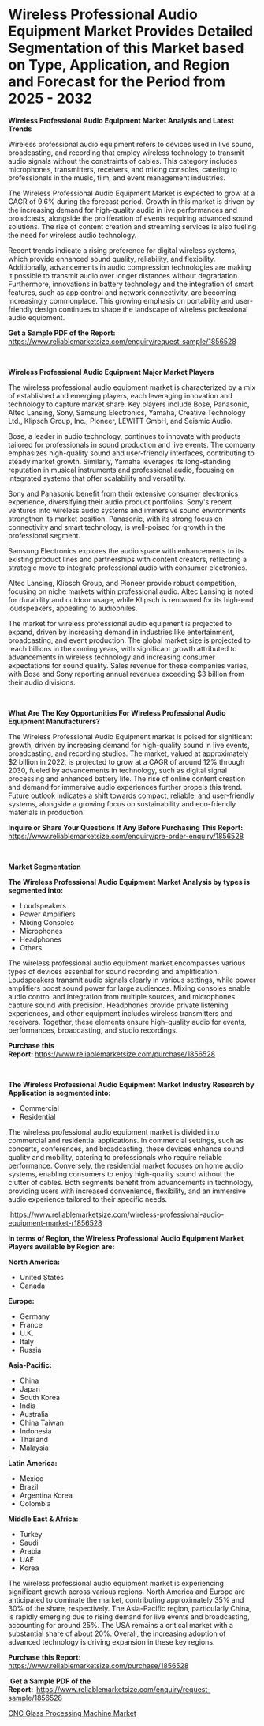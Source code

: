 <p><h1>Wireless Professional Audio Equipment Market Provides Detailed Segmentation of this Market based on Type, Application, and Region and Forecast for the Period from 2025 - 2032</h1></p><p><strong>Wireless Professional Audio Equipment Market Analysis and Latest Trends</strong></p>
<p><p>Wireless professional audio equipment refers to devices used in live sound, broadcasting, and recording that employ wireless technology to transmit audio signals without the constraints of cables. This category includes microphones, transmitters, receivers, and mixing consoles, catering to professionals in the music, film, and event management industries.</p><p>The Wireless Professional Audio Equipment Market is expected to grow at a CAGR of 9.6% during the forecast period. Growth in this market is driven by the increasing demand for high-quality audio in live performances and broadcasts, alongside the proliferation of events requiring advanced sound solutions. The rise of content creation and streaming services is also fueling the need for wireless audio technology.</p><p>Recent trends indicate a rising preference for digital wireless systems, which provide enhanced sound quality, reliability, and flexibility. Additionally, advancements in audio compression technologies are making it possible to transmit audio over longer distances without degradation. Furthermore, innovations in battery technology and the integration of smart features, such as app control and network connectivity, are becoming increasingly commonplace. This growing emphasis on portability and user-friendly design continues to shape the landscape of wireless professional audio equipment.</p></p>
<p><strong>Get a Sample PDF of the Report:&nbsp;</strong> <a href="https://www.reliablemarketsize.com/enquiry/request-sample/1856528?utm_campaign=3564&utm_medium=2&utm_source=Github&utm_content=ia&utm_term=27032025&utm_id=wireless-professional-audio-equipment">https://www.reliablemarketsize.com/enquiry/request-sample/1856528</a></p>
<p>&nbsp;</p>
<p><strong>Wireless Professional Audio Equipment Major Market Players</strong></p>
<p><p>The wireless professional audio equipment market is characterized by a mix of established and emerging players, each leveraging innovation and technology to capture market share. Key players include Bose, Panasonic, Altec Lansing, Sony, Samsung Electronics, Yamaha, Creative Technology Ltd., Klipsch Group, Inc., Pioneer, LEWITT GmbH, and Seismic Audio.</p><p>Bose, a leader in audio technology, continues to innovate with products tailored for professionals in sound production and live events. The company emphasizes high-quality sound and user-friendly interfaces, contributing to steady market growth. Similarly, Yamaha leverages its long-standing reputation in musical instruments and professional audio, focusing on integrated systems that offer scalability and versatility.</p><p>Sony and Panasonic benefit from their extensive consumer electronics experience, diversifying their audio product portfolios. Sony's recent ventures into wireless audio systems and immersive sound environments strengthen its market position. Panasonic, with its strong focus on connectivity and smart technology, is well-poised for growth in the professional segment.</p><p>Samsung Electronics explores the audio space with enhancements to its existing product lines and partnerships with content creators, reflecting a strategic move to integrate professional audio with consumer electronics.</p><p>Altec Lansing, Klipsch Group, and Pioneer provide robust competition, focusing on niche markets within professional audio. Altec Lansing is noted for durability and outdoor usage, while Klipsch is renowned for its high-end loudspeakers, appealing to audiophiles.</p><p>The market for wireless professional audio equipment is projected to expand, driven by increasing demand in industries like entertainment, broadcasting, and event production. The global market size is projected to reach billions in the coming years, with significant growth attributed to advancements in wireless technology and increasing consumer expectations for sound quality. Sales revenue for these companies varies, with Bose and Sony reporting annual revenues exceeding $3 billion from their audio divisions.</p></p>
<p>&nbsp;</p>
<p><strong>What Are The Key Opportunities For Wireless Professional Audio Equipment Manufacturers?</strong></p>
<p><p>The Wireless Professional Audio Equipment market is poised for significant growth, driven by increasing demand for high-quality sound in live events, broadcasting, and recording studios. The market, valued at approximately $2 billion in 2022, is projected to grow at a CAGR of around 12% through 2030, fueled by advancements in technology, such as digital signal processing and enhanced battery life. The rise of online content creation and demand for immersive audio experiences further propels this trend. Future outlook indicates a shift towards compact, reliable, and user-friendly systems, alongside a growing focus on sustainability and eco-friendly materials in production.</p></p>
<p><strong>Inquire or Share Your Questions If Any Before Purchasing This Report:</strong> <a href="https://www.reliablemarketsize.com/enquiry/pre-order-enquiry/1856528?utm_campaign=3564&utm_medium=2&utm_source=Github&utm_content=ia&utm_term=27032025&utm_id=wireless-professional-audio-equipment">https://www.reliablemarketsize.com/enquiry/pre-order-enquiry/1856528</a></p>
<p>&nbsp;</p>
<p><strong>Market Segmentation</strong></p>
<p><strong>The Wireless Professional Audio Equipment Market Analysis by types is segmented into:</strong></p>
<p><ul><li>Loudspeakers</li><li>Power Amplifiers</li><li>Mixing Consoles</li><li>Microphones</li><li>Headphones</li><li>Others</li></ul></p>
<p><p>The wireless professional audio equipment market encompasses various types of devices essential for sound recording and amplification. Loudspeakers transmit audio signals clearly in various settings, while power amplifiers boost sound power for large audiences. Mixing consoles enable audio control and integration from multiple sources, and microphones capture sound with precision. Headphones provide private listening experiences, and other equipment includes wireless transmitters and receivers. Together, these elements ensure high-quality audio for events, performances, broadcasting, and studio recordings.</p></p>
<p><strong>Purchase this Report:&nbsp;</strong><a href="https://www.reliablemarketsize.com/purchase/1856528?utm_campaign=3564&utm_medium=2&utm_source=Github&utm_content=ia&utm_term=27032025&utm_id=wireless-professional-audio-equipment">https://www.reliablemarketsize.com/purchase/1856528</a></p>
<p>&nbsp;</p>
<p><strong>The Wireless Professional Audio Equipment Market Industry Research by Application is segmented into:</strong></p>
<p><ul><li>Commercial</li><li>Residential</li></ul></p>
<p><p>The wireless professional audio equipment market is divided into commercial and residential applications. In commercial settings, such as concerts, conferences, and broadcasting, these devices enhance sound quality and mobility, catering to professionals who require reliable performance. Conversely, the residential market focuses on home audio systems, enabling consumers to enjoy high-quality sound without the clutter of cables. Both segments benefit from advancements in technology, providing users with increased convenience, flexibility, and an immersive audio experience tailored to their specific needs.</p></p>
<p><a href="https://www.reliablemarketsize.com/wireless-professional-audio-equipment-market-r1856528?utm_campaign=3564&utm_medium=2&utm_source=Github&utm_content=ia&utm_term=27032025&utm_id=wireless-professional-audio-equipment">&nbsp;https://www.reliablemarketsize.com/wireless-professional-audio-equipment-market-r1856528</a></p>
<p><strong>In terms of Region, the Wireless Professional Audio Equipment Market Players available by Region are:</strong></p>
<p>
    <p> <strong> North America: </strong>
        <ul>
            <li>United States</li>
            <li>Canada</li>
        </ul>
        </p> 
    <p> <strong> Europe: </strong>
        <ul>
            <li>Germany</li>
            <li>France</li>
            <li>U.K.</li>
            <li>Italy</li>
            <li>Russia</li>
        </ul>
        </p> 
    <p> <strong> Asia-Pacific: </strong>
        <ul>
            <li>China</li>
            <li>Japan</li>
            <li>South Korea</li>
            <li>India</li>
            <li>Australia</li>
            <li>China Taiwan</li>
            <li>Indonesia</li>
            <li>Thailand</li>
            <li>Malaysia</li>
        </ul>
        </p> 
    <p> <strong> Latin America: </strong>
        <ul>
            <li>Mexico</li>
            <li>Brazil</li>
            <li>Argentina Korea</li>
            <li>Colombia</li>
        </ul>
        </p> 
    <p> <strong> Middle East & Africa: </strong>
        <ul>
            <li>Turkey</li>
            <li>Saudi</li>
            <li>Arabia</li>
            <li>UAE</li>
            <li>Korea</li>
        </ul>
    </p>
    </p>
<p><p>The wireless professional audio equipment market is experiencing significant growth across various regions. North America and Europe are anticipated to dominate the market, contributing approximately 35% and 30% of the share, respectively. The Asia-Pacific region, particularly China, is rapidly emerging due to rising demand for live events and broadcasting, accounting for around 25%. The USA remains a critical market with a substantial share of about 20%. Overall, the increasing adoption of advanced technology is driving expansion in these key regions.</p></p>
<p><strong>Purchase this Report: </strong><a href="https://www.reliablemarketsize.com/purchase/1856528?utm_campaign=3564&utm_medium=2&utm_source=Github&utm_content=ia&utm_term=27032025&utm_id=wireless-professional-audio-equipment">https://www.reliablemarketsize.com/purchase/1856528</a></p>
<p>&nbsp;<strong>Get a Sample PDF of the Report:&nbsp;&nbsp;</strong><a href="https://www.reliablemarketsize.com/enquiry/request-sample/1856528?utm_campaign=3564&utm_medium=2&utm_source=Github&utm_content=ia&utm_term=27032025&utm_id=wireless-professional-audio-equipment">https://www.reliablemarketsize.com/enquiry/request-sample/1856528</a></p>
<p><strong></strong></p>
<p><p><a href="https://github.com/groszsaoudrd/Market-Research-Report-List-1/blob/main/cnc-glass-processing-machine-market.md?utm_campaign=3564&utm_medium=2&utm_source=Github&utm_content=ia&utm_term=27032025&utm_id=wireless-professional-audio-equipment">CNC Glass Processing Machine Market</a></p></p>